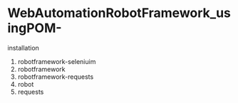 # WebAutomationRobotFramework_usingPOM-

installation
1) robotframework-seleniuim
2) robotframework
3) robotframework-requests
4) robot
5) requests


